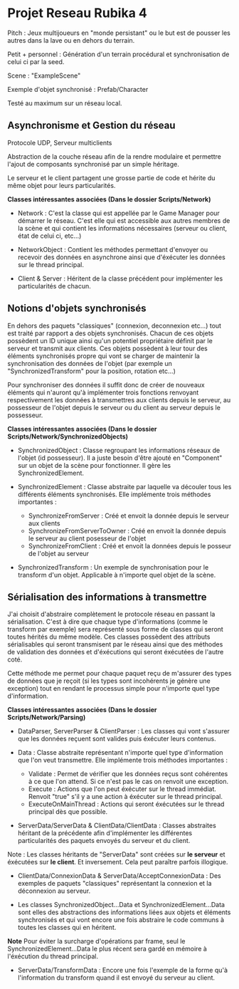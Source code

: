 # Projet Reseau Rubika 4  

Pitch : Jeux multijoueurs en "monde persistant" ou le but est de pousser les autres dans la lave ou en dehors du terrain.

Petit + personnel : Génération d'un terrain procédural et synchronisation de celui ci par la seed.

Scene : "ExampleScene"

Exemple d'objet synchronisé : Prefab/Character

Testé au maximum sur un réseau local.

## Asynchronisme et Gestion du réseau

Protocole UDP, Serveur multiclients

Abstraction de la couche réseau afin de la rendre modulaire et permettre l'ajout de composants synchronisé par un simple héritage.

Le serveur et le client partagent une grosse partie de code  et hérite du même objet pour leurs particularités.

**Classes intéressantes associées (Dans le dossier Scripts/Network)**

- Network : C'est la classe qui est appellée par le Game Manager pour démarrer le réseau. C'est elle qui est accessible aux autres membres de la scène et qui contient les informations nécessaires (serveur ou client, état de celui ci, etc...)

- NetworkObject : Contient les méthodes permettant d'envoyer ou recevoir des données en asynchrone ainsi que d'éxécuter les données sur le thread principal.

- Client & Server : Héritent de la classe précédent pour implémenter les particularités de chacun.

## Notions d'objets synchronisés

En dehors des paquets "classiques" (connexion, deconnexion etc...) tout est traité par rapport a des objets synchronisés. Chacun de ces objets possèdent un ID unique ainsi qu'un potentiel propriétaire définit par le serveur et transmit aux clients. Ces objets possèdent à leur tour des éléments synchronisés propre qui vont se charger de maintenir la synchronisation des données de l'objet (par exemple un "SynchronizedTransform" pour la position, rotation etc...)

Pour synchroniser des données il suffit donc de créer de nouveaux éléments qui n'auront qu'à implémenter trois fonctions renvoyant respectivement les données à transmettres aux clients depuis le serveur, au possesseur de l'objet depuis le serveur ou du client au serveur depuis le possesseur.

**Classes intéressantes associées (Dans le dossier Scripts/Network/SynchronizedObjects)**

- SynchronizedObject : Classe regroupant les informations réseaux de l'objet (id possesseur). Il a juste besoin d'être ajouté en "Component" sur un objet de la scène pour fonctionner. Il gère les SynchronizedElement.

- SynchronizedElement : Classe abstraite par laquelle va découler tous les différents éléments synchronisés. Elle implémente trois méthodes importantes :
    - SynchronizeFromServer : Créé et envoit la donnée depuis le serveur aux clients
    - SynchronizeFromServerToOwner : Créé en envoit la donnée depuis le serveur au client posesseur de l'objet
    - SynchronizeFromClient : Créé et envoit la données depuis le posseur de l'objet au serveur

- SynchronizedTransform : Un exemple de synchronisation pour le transform d'un objet. Applicable à n'importe quel objet de la scène.

##  Sérialisation des informations à transmettre

J'ai choisit d'abstraire complètement le protocole réseau en passant la sérialisation. C'est à dire que chaque type d'informations (comme le transform par exemple) sera représenté sous forme de classes qui seront toutes hérités du même modèle. Ces classes possèdent des attributs sérialisables qui seront transmisent par le réseau ainsi que des méthodes de validation des données et d'éxécutions qui seront éxécutées de l'autre coté.

Cette méthode me permet pour chaque paquet reçu de m'assurer des types de données que je reçoit (si les types sont incohérents je génère une exception) tout en rendant le processus simple pour n'importe quel type d'information.

**Classes intéressantes associées (Dans le dossier Scripts/Network/Parsing)**

- DataParser, ServerParser & ClientParser : Les classes qui vont s'assurer que les données reçuent sont valides puis éxécuter leurs contenus.

- Data : Classe abstraite représentant n'importe quel type d'information que l'on veut transmettre. Elle implémente trois méthodes importantes :
    - Validate : Permet de vérifier que les données reçus sont cohérentes à ce que l'on attend. Si ce n'est pas le cas on renvoit une exception.
    - Execute : Actions que l'on peut éxécuter sur le thread immédiat. Renvoit "true" s'il y a une action à éxécuter sur le thread principal.
    - ExecuteOnMainThread : Actions qui seront éxécutées sur le thread principal dès que possible.

- ServerData/ServerData & ClientData/ClientData : Classes abstraites héritant de la précédente afin d'implémenter les différentes particularités des paquets envoyés du serveur et du client. 

Note : Les classes héritants de "ServerData" sont créées sur **le serveur** et éxécutées sur **le client**. Et inversement. Cela peut paraître parfois illogique.

- ClientData/ConnexionData & ServerData/AcceptConnexionData : Des exemples de paquets "classiques" représentant la connexion et la déconnexion au serveur.

- Les classes SynchronizedObject...Data et SynchronizedElement...Data sont elles des abstractions des informations liées aux objets et éléments synchronisés et qui vont encore une fois abstraire le code communs à toutes les classes qui en héritent.

**Note** Pour éviter la surcharge d'opérations par frame, seul le SynchronizedElement...Data le plus récent sera gardé en mémoire à l'éxécution du thread principal.

- ServerData/TransformData : Encore une fois l'exemple de la forme qu'à l'information du transform quand il est envoyé du serveur au client.